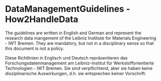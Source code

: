 # DataManagementGuidelines - How2HandleData

The guidelines are written in English and German and represent the research data mangement of the Leibniz Institute for Materials Engineering - IWT Bremen. They are mandatory, but not in a disciplinary sense so that this document is not a policy.

Diese Richtlinien in Englisch und Deutsch repräsentieren das Forschungsdatenmanagement am Leibniz-Institut für Werkstofforientierte Technologien - IWT Bremen. Sie sind verpflichtend, aber sie haben keine disziplinarische Auswirkungen, d.h. sie entsprechen keiner Vorschrift.

